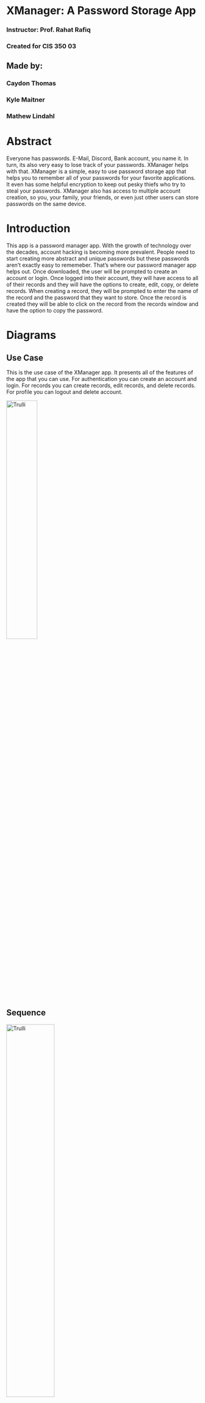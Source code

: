 # XManager: A Password Storage App
### Instructor: Prof. Rahat Rafiq
### Created for CIS 350 03
## Made by:
### Caydon Thomas
### Kyle Maitner
### Mathew Lindahl

# Abstract
Everyone has passwords. E-Mail, Discord, Bank account, you name it. In turn, its also very easy to lose track of your passwords. XManager helps with that. XManager is a simple, easy to use password storage app that helps you to 
remember all of your passwords for your favorite applications. It even has some helpful encryption to keep out pesky thiefs who try to steal your passwords. XManager also has access to multiple account creation, so you, your family, your
friends, or even just other users can store passwords on the same device.

# Introduction
This app is a password manager app. With the growth of technology over the decades, account hacking is becoming more prevalent. People need to start creating more abstract and unique passwords but these passwords aren’t exactly easy to rememeber. That’s where our password manager app helps out. Once downloaded, the user will be prompted to create an account or login. Once logged into their account, they will have access to all of their records and they will have the options to create, edit, copy, or delete records. When creating a record, they will be prompted to enter the name of the record and the password that they want to store. Once the record is created they will be able to click on the record from the records window and have the option to copy the password.

# Diagrams
## Use Case

This is the use case of the XManager app. It presents all of the features of the app that you can use. For authentication you can create an account and login. For records you can create records, edit records, and delete records. For profile you can logout and delete account.

<p align="center">
  
  <img src="https://cdn.discordapp.com/attachments/486014885080334367/1183540544543137933/image.png?ex=6588b506&is=65764006&hm=c84fb6fcf29c0c155cbdb5fb77f614bf6a3ef09006df2cc17fdb4f9a2f5c9d61&" alt="Trulli"
    style="width:40%">
    
</p>

## Sequence

<p align="center">
  
  <img src="https://cdn.discordapp.com/attachments/486014885080334367/1159313205026357268/image.png?ex=6530918f&is=651e1c8f&hm=89601473fb0065837f4b49c21eba22853c68522e13d2af6effa7ebf9034aa1b7&" alt="Trulli"
style="width:50%">

</p>

## Class

<p align="center">
  
  <img src="https://cdn.discordapp.com/attachments/1147261091508932728/1159542198233202738/image.png?ex=653166d3&is=651ef1d3&hm=7849b6dad71e3888a375d55eee50b53929518c309ea31ff9ffd993de6177cd18&" alt="Trulli"
style="width:70%">

</p>

# User Guide

## Home window

<p align="center">
  
  <img src="https://cdn.discordapp.com/attachments/486014885080334367/1178714493384130670/image.png?ex=6577266a&is=6564b16a&hm=aa5d64d366648127773c96244dfd052e822e2e5beeed372d9881ccf95f1a12c9&" alt="Trulli"
style="width:50%">

</p>

## Registration

User is requirement to create an account when using the app. The username may only contain letters and numbers. The passwords needs to be at least 8 characters in length, and must contain at least 1 lowercase letter, uppercase letter, number and special character. If some requirements are not met, the app will display a pop-up to show what requirements still need to be met.

<p align="center">

  <img src="https://cdn.discordapp.com/attachments/486014885080334367/1182770445959823390/image.png?ex=6585e7d1&is=657372d1&hm=bf55e699d1c4a81d1a4245084792464457307fa3f06022ac419f8c5db26dba46&" alt="Trulli"
  style="width:45%"> 
  <img src="https://cdn.discordapp.com/attachments/486014885080334367/1182770669835014236/image.png?ex=6585e806&is=65737306&hm=c73673cde979dee9925ca5cdfb36001849d960e57565961decb291f48653dc5a&" alt="Trulli"
  style="width:45%"> 

</p>

## Home window with user account

When an account has been successfully created, it will navigate the user back to the home window and the user may select the account to log in.

<figure>
<img src="https://cdn.discordapp.com/attachments/486014885080334367/1178752884800761957/image.png?ex=65774a2b&is=6564d52b&hm=021bd9df228927f8821760b65bd3bc6a4fd19ce3be730947e5294cd4df750730&" alt="Trulli"
style="width:50%">
<figcaption align = "center"><b>

</b></figcaption>
</figure>

## Log in

When logging into an account the user is required to input the password to log in. There is a toggle button next to the text box that allows the user to show or hide the password.

<p align="center">
  
  <img src="https://cdn.discordapp.com/attachments/486014885080334367/1178753345289211996/image.png?ex=65774a99&is=6564d599&hm=d54e9e36cb982852c237b92e93d6ef28afa94fff6867d863af6368013dd878a5&" alt="Trulli"
  style="width:45%">
  <img src="https://cdn.discordapp.com/attachments/486014885080334367/1178753426222497822/image.png?ex=65774aac&is=6564d5ac&hm=9455c7c4437207c7159909fdfc5fb42b23dc3766814edb73ada33436ea963c2e&" alt="Trulli"
  style="width:45%">

</p>

## Records

When the user logs in they will be navigated to the records window. If the user has no records, that window will be emtpy.

<figure>
<img src="https://cdn.discordapp.com/attachments/486014885080334367/1178753572930859028/image.png?ex=65774acf&is=6564d5cf&hm=323fa3d00cce8da145cbb202d3fdd0442eb8e4d71b1cd442ca258c15d8c20fea&" alt="Trulli"
style="width:50%">
<figcaption align = "center"><b>

</b></figcaption>
</figure>

## Creating a record

When the user clicks the add button, a window pops up allowing the user to input the record information. Each record must have a title to display what the record is. The username and passwords fields are the account information you are storing. For example, if the user wants to store an email record, they will input the email and email password into the username and password fields respectively.

<p align="center">
  
  <img src="https://cdn.discordapp.com/attachments/486014885080334367/1179648011299725434/b22fb5835afc8d34f90d6319bfdd4a08.png?ex=657a8bd2&is=656816d2&hm=a9e9b6180f3535ef4dfb9dbef7855386bf5077dce8c7d0f1e773d9fd743d0375&" alt="Trulli"
  style="width:45%">
  <img src="https://cdn.discordapp.com/attachments/486014885080334367/1179648358399348776/796d95b05b567b64af0e6cbeeda708ee.png?ex=657a8c25&is=65681725&hm=769c9044d078ac0a768c4a1898762ead2d73d07b18b2c09679596db3a8df882f&" alt="Trulli"
  style="width:45%">

</p>

## Accessing a record

When a record is successfuly created, it will be displayed at the top of the screen. When the user clicks on a record, it will display the encrypted record information. When the user clicks on either of the copy buttons, it will copy either the username or password respectively. It will decrypt the ciphertext and add the plaintext to your clipboard so that you can paste it where needed.

<p align="center">
  
  <img src="https://cdn.discordapp.com/attachments/486014885080334367/1178753818339586078/image.png?ex=65774b0a&is=6564d60a&hm=0d01271f434db071ab71298dad5510cd6046faafffc0a0693e7a03e7c84fbdec&" alt="Trulli"
  style="width:45%">
  <img src="https://cdn.discordapp.com/attachments/486014885080334367/1182775372559949894/image.png?ex=6585ec67&is=65737767&hm=6a7bfb06207968e0585378a43622aa2f8fb6f3f144ce90b7988dd37fdebe661f&" alt="Trulli"
  style="width:45%">

</p>

## Profile

When the user clicks on the profile icon, the profile window will be displayed. The user may set a profile picture, logout, or delete their account.

</b></figcaption>
</figure>

<p align="center">
  
  <img src="https://cdn.discordapp.com/attachments/486014885080334367/1182771238129635408/image.png?ex=6585e88d&is=6573738d&hm=389405bb1f347e6930dc98123542b96b7a1ac8e7d76202f7f2666a75b722993a&" alt="Trulli"
  style="width:45%">
  <img src="https://cdn.discordapp.com/attachments/486014885080334367/1182771142872809562/image.png?ex=6585e877&is=65737377&hm=f4ce00048d44445b0f3ae70d046c1c9e49912cbd975df5de3dba5631b0c157d6&" alt="Trulli"
  style="width:45%">
  <img src="https://cdn.discordapp.com/attachments/486014885080334367/1182770940111749220/image.png?ex=6585e846&is=65737346&hm=e234fe0272cd52c422a3182df7a4570fe285e667e9d3a1af04a56947937b8cf0&" alt="Trulli"
  style="width:45%">
  

</p>


